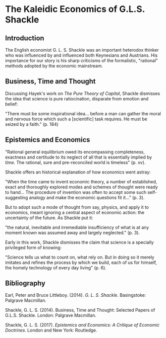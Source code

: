 # The Kaleidic Economics of G.L.S. Shackle


## Introduction

The English economist G. L. S. Shackle was an important heterodox thinker who
was influenced by and influenced both Keynesians and Austrians. His importance
for our story is his sharp criticisms of the formalistic, "rational" methods
adopted by the economic mainstream.


## Business, Time and Thought

Discussing Hayek's work on *The Pure Theory of Capital*, Shackle dismisses the
idea that science is pure ratiocination, disparate from emotion and belief:

"There must be some inspirational idea... before a man can gather the moral and
nervous force which such a [scientific] task requires. He must be seized by a
faith." (p. 184)

## Epistemics and Economics

"Rational general equilibrium owed its encompassing completeness, exactness and
certitude to its neglect of all that is essentially implied by *time*. The
rational, sure and pre-reconciled world is timeless" (p. xv).

Shackle offers an historical explanation of how economics went astray:

"When the time came to invent economic theory, a number of established, exact
and thoroughly explored modes and schemes of thought were ready to hand... The
procedure of invention was often to accept some such self-suggesting analogy
and make the economic questions fit it..." (p. 3).

But to adopt such a mode of thought from say, physics, and apply it to
economics, meant ignoring a central aspect of economic action: the uncertainty
of the future. As Shackle put it:

"the natural, inevitable and irremediable insufficiency of what is at any
moment known was assumed away and largely neglected." (p. 3).


Early in this work, Shackle dismisses the claim that science is a specially
privileged form of knowing:

"Science tells us what to count on, what rely on. But in doing so it merely
imitates and refines the process by which we build, each of us for himself, the
homely technology of every day living" (p. 6).

## Bibliography

Earl, Peter and Bruce Littleboy. (2014).
*G. L. S. Shackle*.
Basingstoke: Palgrave Macmillan.

Shackle, G. L. S. (2014).
Business, Time and Thought: Selected Papers of G.L.S. Shackle.
London: Palgrave Macmillan.

Shackle, G. L. S. (2017).
*Epistemics and Economics: A Critique of Economic Doctrines*.
London and New York: Routledge.

